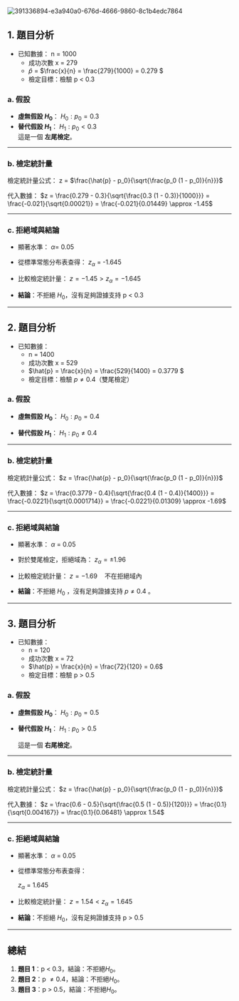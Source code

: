 ![391336894-e3a940a0-676d-4666-9860-8c1b4edc7864](https://github.com/user-attachments/assets/ab296c0b-a388-49be-b790-221b644e0b13)

## **1. 題目分析**
- 已知數據：
    n = 1000 
  - 成功次數  x = 279 
  - $\hat{p}$ = $\frac{x}{n} = \frac{279}{1000} = 0.279 \$
  - 檢定目標：檢驗 p < 0.3 

### **a. 假設**
- **虛無假設  $H_0$**：
  $H_0: p_0 = 0.3$
- **替代假設 $H_1$**：
  $H_1: p_0 < 0.3$
  \
  這是一個 **左尾檢定**。
---

### **b. 檢定統計量**
檢定統計量公式：
z = $\frac{\hat{p} - p_0}{\sqrt{\frac{p_0 (1 - p_0)}{n}}}$

代入數據：
$z = \frac{0.279 - 0.3}{\sqrt{\frac{0.3 (1 - 0.3)}{1000}}} = \frac{-0.021}{\sqrt{0.00021}} = \frac{-0.021}{0.01449} \approx -1.45$

---

### **c. 拒絕域與結論**
- 顯著水準： $\alpha$= 0.05
- 從標準常態分布表查得：
  $z_\alpha$ = -1.645

- 比較檢定統計量：
  $z = -1.45 > z_\alpha = -1.645$
- **結論**：不拒絕 $H_0$，沒有足夠證據支持 p < 0.3

---

## **2. 題目分析**
- 已知數據：
  - n = 1400
  - 成功次數 x = 529
  - $\hat{p} = \frac{x}{n} = \frac{529}{1400} = 0.3779 \$
  - 檢定目標：檢驗  $p \neq 0.4$（雙尾檢定）

### **a. 假設**
- **虛無假設 $H_0$**：
  $H_0: p_0 = 0.4$
  
- **替代假設 $H_1$**：
  $H_1: p_0 \neq 0.4$

---

### **b. 檢定統計量**
檢定統計量公式：
$z = \frac{\hat{p} - p_0}{\sqrt{\frac{p_0 (1 - p_0)}{n}}}$

代入數據：
$z = \frac{0.3779 - 0.4}{\sqrt{\frac{0.4 (1 - 0.4)}{1400}}} = \frac{-0.0221}{\sqrt{0.0001714}} = \frac{-0.0221}{0.01309} \approx -1.69$

---

### **c. 拒絕域與結論**
- 顯著水準： $\alpha$ = 0.05 
- 對於雙尾檢定，拒絕域為：
  $z_\alpha = \pm 1.96$

- 比較檢定統計量：
  $z = -1.69 \quad \text{不在拒絕域內}$
- **結論**：不拒絕  $H_0$ ，沒有足夠證據支持 $p \neq 0.4$ 。
---

## **3. 題目分析**
- 已知數據：
  - n = 120
  - 成功次數 x = 72
  - $\hat{p} = \frac{x}{n} = \frac{72}{120} = 0.6$
  - 檢定目標：檢驗 p > 0.5

### **a. 假設**
- **虛無假設 $H_0$**：
   $H_0: p_0 = 0.5$
  
- **替代假設 $H_1$**：
   $H_1: p_0 > 0.5$
  
  這是一個 **右尾檢定**。
---

### **b. 檢定統計量**
檢定統計量公式：
$z = \frac{\hat{p} - p_0}{\sqrt{\frac{p_0 (1 - p_0)}{n}}}$

代入數據：
$z = \frac{0.6 - 0.5}{\sqrt{\frac{0.5 (1 - 0.5)}{120}}} = \frac{0.1}{\sqrt{0.004167}} = \frac{0.1}{0.06481} \approx 1.54$

---

### **c. 拒絕域與結論**
- 顯著水準： $\alpha$ = 0.05 
- 從標準常態分布表查得：
  
  $z_\alpha$ = 1.645
  
- 比較檢定統計量：
  $z = 1.54 < z_\alpha = 1.645$
- **結論**：不拒絕 $H_0$，沒有足夠證據支持 p > 0.5

---

## **總結**
1. **題目 1**：p < 0.3，結論：不拒絕$H_0$。
2. **題目 2**：p $\neq 0.4$，結論：不拒絕$H_0$。
3. **題目 3**：p > 0.5，結論：不拒絕$H_0$。
